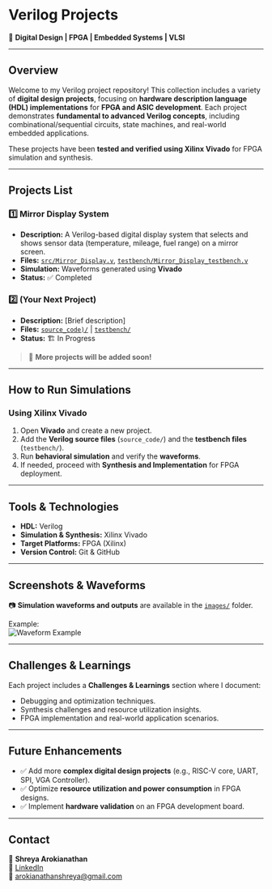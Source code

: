 # **Verilog Projects**  
📡 **Digital Design | FPGA | Embedded Systems | VLSI**

---

## **Overview**
Welcome to my Verilog project repository! This collection includes a variety of **digital design projects**, focusing on **hardware description language (HDL) implementations** for **FPGA and ASIC development**. Each project demonstrates **fundamental to advanced Verilog concepts**, including combinational/sequential circuits, state machines, and real-world embedded applications.

These projects have been **tested and verified using Xilinx Vivado** for FPGA simulation and synthesis.

---

## **Projects List**
### **1️⃣ Mirror Display System**
- **Description:** A Verilog-based digital display system that selects and shows sensor data (temperature, mileage, fuel range) on a mirror screen.
- **Files:** [`src/Mirror_Display.v`](source_code/Mirror_Display.v), [`testbench/Mirror_Display_testbench.v`](testbench/Mirror_Display_TB.v)
- **Simulation:** Waveforms generated using **Vivado**
- **Status:** ✅ Completed

### **2️⃣ (Your Next Project)**
- **Description:** [Brief description]
- **Files:** [`source_code)/`](source_code/) | [`testbench/`](testbench/)
- **Status:** 🏗️ In Progress

> 📌 **More projects will be added soon!**


---

## **How to Run Simulations**
### **Using Xilinx Vivado**
1. Open **Vivado** and create a new project.
2. Add the **Verilog source files** (`source_code/`) and the **testbench files** (`testbench/`).
3. Run **behavioral simulation** and verify the **waveforms**.
4. If needed, proceed with **Synthesis and Implementation** for FPGA deployment.

---

## **Tools & Technologies**
- **HDL:** Verilog  
- **Simulation & Synthesis:** Xilinx Vivado  
- **Target Platforms:** FPGA (Xilinx)  
- **Version Control:** Git & GitHub  

---

## **Screenshots & Waveforms**
📷 **Simulation waveforms and outputs** are available in the [`images/`](simulation_results/) folder.

Example:  
![Waveform Example](simulation_results/waveform.jpg)

---

## **Challenges & Learnings**
Each project includes a **Challenges & Learnings** section where I document:
- Debugging and optimization techniques.
- Synthesis challenges and resource utilization insights.
- FPGA implementation and real-world application scenarios.

---

## **Future Enhancements**
- ✅ Add more **complex digital design projects** (e.g., RISC-V core, UART, SPI, VGA Controller).
- ✅ Optimize **resource utilization and power consumption** in FPGA designs.
- ✅ Implement **hardware validation** on an FPGA development board.

---

## **Contact**
📩 **Shreya Arokianathan**  
🔗 [LinkedIn](https://linkedin.com/shreya-arokianathan)  
📧 arokianathanshreya@gmail.com  

